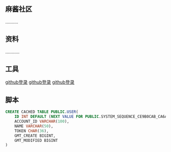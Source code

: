 ## 麻酱社区
..........
## 资料
...........
## 工具
[github登录](github登录相关https://developer.github.com/apps/building-oauth-apps/creating-an-oauth-app/)
[github登录](github登录相关https://developer.github.com/apps/building-oauth-apps/creating-an-oauth-app/)
[github登录](github登录相关https://developer.github.com/apps/building-oauth-apps/creating-an-oauth-app/)
## 脚本
```sql
CREATE CACHED TABLE PUBLIC.USER(
    ID INT DEFAULT (NEXT VALUE FOR PUBLIC.SYSTEM_SEQUENCE_CE9B0CAB_CA6A_4D41_B338_5783CFFD126A) NOT NULL NULL_TO_DEFAULT SEQUENCE PUBLIC.SYSTEM_SEQUENCE_CE9B0CAB_CA6A_4D41_B338_5783CFFD126A,
    ACCOUNT_ID VARCHAR(100),
    NAME VARCHAR(50),
    TOKEN CHAR(36),
    GMT_CREATE BIGINT,
    GMT_MODIFIED BIGINT
)
```